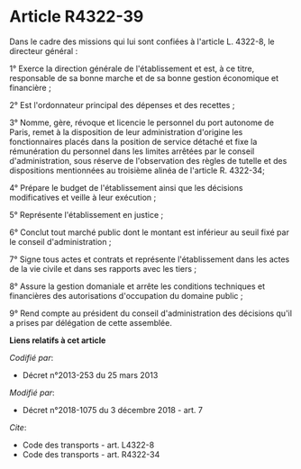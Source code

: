 # Article R4322-39

Dans le cadre des missions qui lui sont confiées à l'article L. 4322-8, le directeur général :

1° Exerce la direction générale de l'établissement et est, à ce titre, responsable de sa bonne marche et de sa bonne gestion
économique et financière ;

2° Est l'ordonnateur principal des dépenses et des recettes ;

3° Nomme, gère, révoque et licencie le personnel du port autonome de Paris, remet à la disposition de leur administration
d'origine les fonctionnaires placés dans la position de service détaché et fixe la rémunération du personnel dans les limites
arrêtées par le conseil d'administration, sous réserve de l'observation des règles de tutelle et des dispositions mentionnées
au troisième alinéa de l'article R. 4322-34;

4° Prépare le budget de l'établissement ainsi que les décisions modificatives et veille à leur exécution ;

5° Représente l'établissement en justice ;

6° Conclut tout marché public dont le montant est inférieur au seuil fixé par le conseil d'administration ;

7° Signe tous actes et contrats et représente l'établissement dans les actes de la vie civile et dans ses rapports avec les
tiers ;

8° Assure la gestion domaniale et arrête les conditions techniques et financières des autorisations d'occupation du domaine
public ;

9° Rend compte au président du conseil d'administration des décisions qu'il a prises par délégation de cette assemblée.

**Liens relatifs à cet article**

_Codifié par_:

  - Décret n°2013-253 du 25 mars 2013

_Modifié par_:

  - Décret n°2018-1075 du 3 décembre 2018 - art. 7

_Cite_:

  - Code des transports - art. L4322-8
  - Code des transports - art. R4322-34

